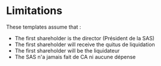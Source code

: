 # Limitations

These templates assume that :
- The first shareholder is the director (Président de la SAS)
- The first shareholder will receive the quitus de liquidation
- The first shareholder will be the liquidateur
- The SAS n'a jamais fait de CA ni aucune dépense